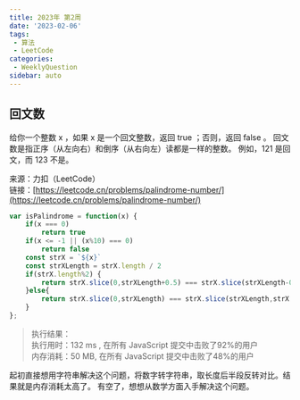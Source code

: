 ```yaml
---
title: 2023年 第2周
date: '2023-02-06'
tags:
 - 算法
 - LeetCode
categories:
 - WeeklyQuestion
sidebar: auto
---
```

## 回文数
给你一个整数 x ，如果 x 是一个回文整数，返回 true ；否则，返回 false 。
回文数是指正序（从左向右）和倒序（从右向左）读都是一样的整数。
例如，121 是回文，而 123 不是。

来源：力扣（LeetCode）<br/>
链接：[https://leetcode.cn/problems/palindrome-number/](https://leetcode.cn/problems/palindrome-number/)
```js
var isPalindrome = function(x) {
    if(x === 0)
        return true
    if(x <= -1 || (x%10) === 0)
        return false
    const strX = `${x}`
    const strXLength = strX.length / 2
    if(strX.length%2) {
        return strX.slice(0,strXLength+0.5) === strX.slice(strXLength-0.5,strX.length).split("").reverse().join("")
    }else{
        return strX.slice(0,strXLength) === strX.slice(strXLength,strX.length).split("").reverse().join("")
    }
};
```
>执行结果：<br/>
>执行用时：132 ms , 在所有 JavaScript 提交中击败了92%的用户<br/>
>内存消耗：50 MB, 在所有 JavaScript 提交中击败了48%的用户<br/>

起初直接想用字符串解决这个问题，将数字转字符串，取长度后半段反转对比。结果就是内存消耗太高了。
有空了，想想从数学方面入手解决这个问题。
